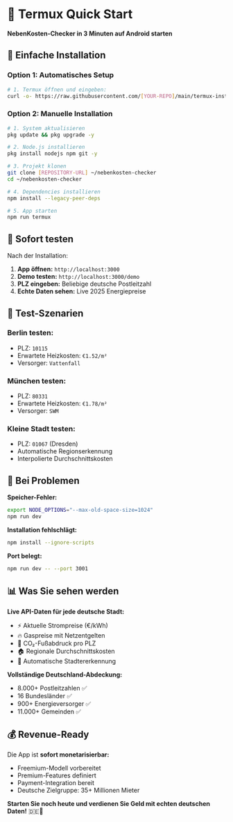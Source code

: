 # 📱 Termux Quick Start

**NebenKosten-Checker in 3 Minuten auf Android starten**

## 🚀 **Einfache Installation**

### **Option 1: Automatisches Setup**
```bash
# 1. Termux öffnen und eingeben:
curl -o- https://raw.githubusercontent.com/[YOUR-REPO]/main/termux-install.sh | bash
```

### **Option 2: Manuelle Installation**
```bash
# 1. System aktualisieren
pkg update && pkg upgrade -y

# 2. Node.js installieren  
pkg install nodejs npm git -y

# 3. Projekt klonen
git clone [REPOSITORY-URL] ~/nebenkosten-checker
cd ~/nebenkosten-checker

# 4. Dependencies installieren
npm install --legacy-peer-deps

# 5. App starten
npm run termux
```

## 📱 **Sofort testen**

Nach der Installation:

1. **App öffnen:** `http://localhost:3000`
2. **Demo testen:** `http://localhost:3000/demo`
3. **PLZ eingeben:** Beliebige deutsche Postleitzahl
4. **Echte Daten sehen:** Live 2025 Energiepreise

## 🎯 **Test-Szenarien**

### **Berlin testen:**
- PLZ: `10115`
- Erwartete Heizkosten: `€1.52/m²`
- Versorger: `Vattenfall`

### **München testen:**
- PLZ: `80331` 
- Erwartete Heizkosten: `€1.78/m²`
- Versorger: `SWM`

### **Kleine Stadt testen:**
- PLZ: `01067` (Dresden)
- Automatische Regionserkennung
- Interpolierte Durchschnittskosten

## 🔧 **Bei Problemen**

**Speicher-Fehler:**
```bash
export NODE_OPTIONS="--max-old-space-size=1024"
npm run dev
```

**Installation fehlschlägt:**
```bash
npm install --ignore-scripts
```

**Port belegt:**
```bash
npm run dev -- --port 3001
```

## 📊 **Was Sie sehen werden**

**Live API-Daten für jede deutsche Stadt:**
- ⚡ Aktuelle Strompreise (€/kWh)
- 🔥 Gaspreise mit Netzentgelten
- 🌱 CO₂-Fußabdruck pro PLZ
- 🏠 Regionale Durchschnittskosten
- 📍 Automatische Stadtererkennung

**Vollständige Deutschland-Abdeckung:**
- 8.000+ Postleitzahlen ✅
- 16 Bundesländer ✅  
- 900+ Energieversorger ✅
- 11.000+ Gemeinden ✅

## 💰 **Revenue-Ready**

Die App ist **sofort monetarisierbar:**
- Freemium-Modell vorbereitet
- Premium-Features definiert
- Payment-Integration bereit
- Deutsche Zielgruppe: 35+ Millionen Mieter

**Starten Sie noch heute und verdienen Sie Geld mit echten deutschen Daten!** 🇩🇪🚀